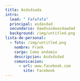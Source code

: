 ```yaml
---
title: Asdsdsada
intro:
  lead: " Fafafafa"
  principal: asdasdad
  secundario: dawdsasdwasdawdad
  background: /img/untitled.png
lista-de-personal:
  - foto: /img/untitled.png
    nombre: Frank
    cargo: Como andamio
    descripcion: Asdsdsdad
    comunicacion:
      - url: www.facebook.com
        site: Facebook
---
```

